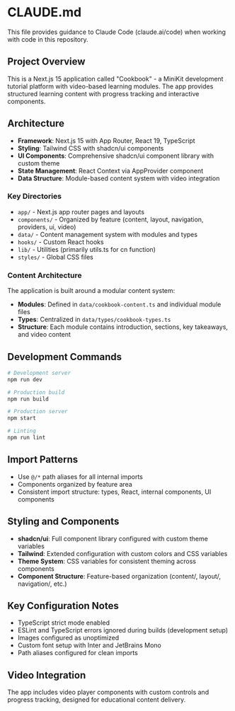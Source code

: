 # CLAUDE.md

This file provides guidance to Claude Code (claude.ai/code) when working with code in this repository.

## Project Overview

This is a Next.js 15 application called "Cookbook" - a MiniKit development tutorial platform with video-based learning modules. The app provides structured learning content with progress tracking and interactive components.

## Architecture

- **Framework**: Next.js 15 with App Router, React 19, TypeScript
- **Styling**: Tailwind CSS with shadcn/ui components
- **UI Components**: Comprehensive shadcn/ui component library with custom theme
- **State Management**: React Context via AppProvider component
- **Data Structure**: Module-based content system with video integration

### Key Directories

- `app/` - Next.js app router pages and layouts
- `components/` - Organized by feature (content, layout, navigation, providers, ui, video)
- `data/` - Content management system with modules and types
- `hooks/` - Custom React hooks
- `lib/` - Utilities (primarily utils.ts for cn function)
- `styles/` - Global CSS files

### Content Architecture

The application is built around a modular content system:
- **Modules**: Defined in `data/cookbook-content.ts` and individual module files
- **Types**: Centralized in `data/types/cookbook-types.ts`
- **Structure**: Each module contains introduction, sections, key takeaways, and video content

## Development Commands

```bash
# Development server
npm run dev

# Production build
npm run build

# Production server
npm start

# Linting
npm run lint
```

## Import Patterns

- Use `@/*` path aliases for all internal imports
- Components organized by feature area
- Consistent import structure: types, React, internal components, UI components

## Styling and Components

- **shadcn/ui**: Full component library configured with custom theme variables
- **Tailwind**: Extended configuration with custom colors and CSS variables
- **Theme System**: CSS variables for consistent theming across components
- **Component Structure**: Feature-based organization (content/, layout/, navigation/, etc.)

## Key Configuration Notes

- TypeScript strict mode enabled
- ESLint and TypeScript errors ignored during builds (development setup)
- Images configured as unoptimized
- Custom font setup with Inter and JetBrains Mono
- Path aliases configured for clean imports

## Video Integration

The app includes video player components with custom controls and progress tracking, designed for educational content delivery.